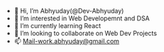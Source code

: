 - 👋 Hi, I’m Abhyuday(@Dev-Abhyuday)
- 👀 I’m interested in Web Developemnt and DSA
- 🌱 I’m currently learning React
- 💞️ I’m looking to collaborate on Web Dev Projects
- 📫 Mail-work.abhyuday@gmail.com

<!---
Dev-Abhyuday/Dev-Abhyuday is a ✨ special ✨ repository because its `README.md` (this file) appears on your GitHub profile.
You can click the Preview link to take a look at your changes.
--->
